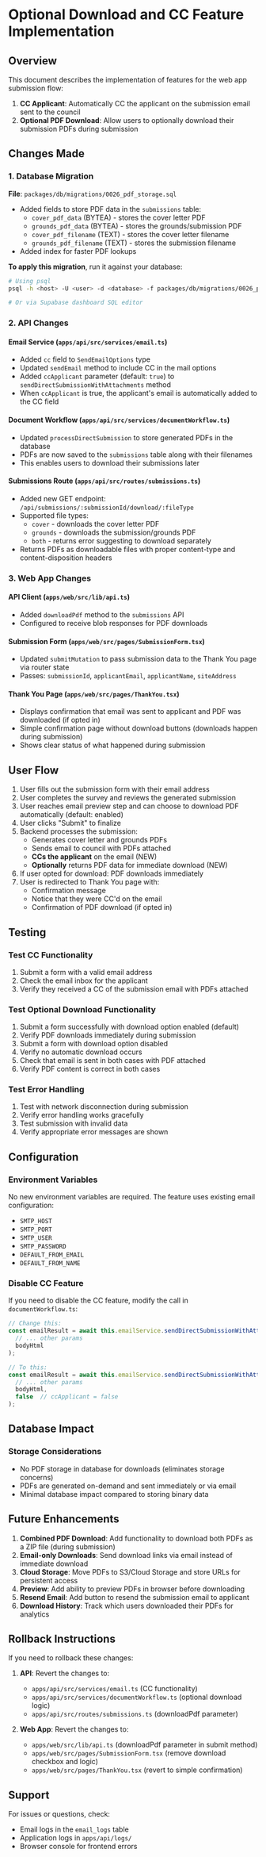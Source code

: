 # Optional Download and CC Feature Implementation

## Overview
This document describes the implementation of features for the web app submission flow:
1. **CC Applicant**: Automatically CC the applicant on the submission email sent to the council
2. **Optional PDF Download**: Allow users to optionally download their submission PDFs during submission

## Changes Made

### 1. Database Migration
**File**: `packages/db/migrations/0026_pdf_storage.sql`
- Added fields to store PDF data in the `submissions` table:
  - `cover_pdf_data` (BYTEA) - stores the cover letter PDF
  - `grounds_pdf_data` (BYTEA) - stores the grounds/submission PDF
  - `cover_pdf_filename` (TEXT) - stores the cover letter filename
  - `grounds_pdf_filename` (TEXT) - stores the submission filename
- Added index for faster PDF lookups

**To apply this migration**, run it against your database:
```bash
# Using psql
psql -h <host> -U <user> -d <database> -f packages/db/migrations/0026_pdf_storage.sql

# Or via Supabase dashboard SQL editor
```

### 2. API Changes

#### Email Service (`apps/api/src/services/email.ts`)
- Added `cc` field to `SendEmailOptions` type
- Updated `sendEmail` method to include CC in the mail options
- Added `ccApplicant` parameter (default: `true`) to `sendDirectSubmissionWithAttachments` method
- When `ccApplicant` is true, the applicant's email is automatically added to the CC field

#### Document Workflow (`apps/api/src/services/documentWorkflow.ts`)
- Updated `processDirectSubmission` to store generated PDFs in the database
- PDFs are now saved to the `submissions` table along with their filenames
- This enables users to download their submissions later

#### Submissions Route (`apps/api/src/routes/submissions.ts`)
- Added new GET endpoint: `/api/submissions/:submissionId/download/:fileType`
- Supported file types:
  - `cover` - downloads the cover letter PDF
  - `grounds` - downloads the submission/grounds PDF
  - `both` - returns error suggesting to download separately
- Returns PDFs as downloadable files with proper content-type and content-disposition headers

### 3. Web App Changes

#### API Client (`apps/web/src/lib/api.ts`)
- Added `downloadPdf` method to the `submissions` API
- Configured to receive blob responses for PDF downloads

#### Submission Form (`apps/web/src/pages/SubmissionForm.tsx`)
- Updated `submitMutation` to pass submission data to the Thank You page via router state
- Passes: `submissionId`, `applicantEmail`, `applicantName`, `siteAddress`

#### Thank You Page (`apps/web/src/pages/ThankYou.tsx`)
- Displays confirmation that email was sent to applicant and PDF was downloaded (if opted in)
- Simple confirmation page without download buttons (downloads happen during submission)
- Shows clear status of what happened during submission

## User Flow

1. User fills out the submission form with their email address
2. User completes the survey and reviews the generated submission
3. User reaches email preview step and can choose to download PDF automatically (default: enabled)
4. User clicks "Submit" to finalize
5. Backend processes the submission:
   - Generates cover letter and grounds PDFs
   - Sends email to council with PDFs attached
   - **CCs the applicant** on the email (NEW)
   - **Optionally** returns PDF data for immediate download (NEW)
6. If user opted for download: PDF downloads immediately
7. User is redirected to Thank You page with:
   - Confirmation message
   - Notice that they were CC'd on the email
   - Confirmation of PDF download (if opted in)

## Testing

### Test CC Functionality
1. Submit a form with a valid email address
2. Check the email inbox for the applicant
3. Verify they received a CC of the submission email with PDFs attached

### Test Optional Download Functionality
1. Submit a form successfully with download option enabled (default)
2. Verify PDF downloads immediately during submission
3. Submit a form with download option disabled
4. Verify no automatic download occurs
5. Check that email is sent in both cases with PDF attached
6. Verify PDF content is correct in both cases

### Test Error Handling
1. Test with network disconnection during submission
2. Verify error handling works gracefully
3. Test submission with invalid data
4. Verify appropriate error messages are shown

## Configuration

### Environment Variables
No new environment variables are required. The feature uses existing email configuration:
- `SMTP_HOST`
- `SMTP_PORT`
- `SMTP_USER`
- `SMTP_PASSWORD`
- `DEFAULT_FROM_EMAIL`
- `DEFAULT_FROM_NAME`

### Disable CC Feature
If you need to disable the CC feature, modify the call in `documentWorkflow.ts`:
```typescript
// Change this:
const emailResult = await this.emailService.sendDirectSubmissionWithAttachments(
  // ... other params
  bodyHtml
);

// To this:
const emailResult = await this.emailService.sendDirectSubmissionWithAttachments(
  // ... other params
  bodyHtml,
  false  // ccApplicant = false
);
```

## Database Impact

### Storage Considerations
- No PDF storage in database for downloads (eliminates storage concerns)
- PDFs are generated on-demand and sent immediately or via email
- Minimal database impact compared to storing binary data

## Future Enhancements

1. **Combined PDF Download**: Add functionality to download both PDFs as a ZIP file (during submission)
2. **Email-only Downloads**: Send download links via email instead of immediate download
3. **Cloud Storage**: Move PDFs to S3/Cloud Storage and store URLs for persistent access
4. **Preview**: Add ability to preview PDFs in browser before downloading
5. **Resend Email**: Add button to resend the submission email to applicant
6. **Download History**: Track which users downloaded their PDFs for analytics

## Rollback Instructions

If you need to rollback these changes:

1. **API**: Revert the changes to:
   - `apps/api/src/services/email.ts` (CC functionality)
   - `apps/api/src/services/documentWorkflow.ts` (optional download logic)
   - `apps/api/src/routes/submissions.ts` (downloadPdf parameter)

2. **Web App**: Revert the changes to:
   - `apps/web/src/lib/api.ts` (downloadPdf parameter in submit method)
   - `apps/web/src/pages/SubmissionForm.tsx` (remove download checkbox and logic)
   - `apps/web/src/pages/ThankYou.tsx` (revert to simple confirmation)

## Support

For issues or questions, check:
- Email logs in the `email_logs` table
- Application logs in `apps/api/logs/`
- Browser console for frontend errors

